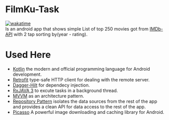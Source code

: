 # FilmKu-Task
[![wakatime](https://wakatime.com/badge/user/4bf93fac-283e-45e1-a697-44e3265aacad/project/f45cf9b0-8f83-490b-be99-993cbf0b94a4.svg)](https://wakatime.com/badge/user/4bf93fac-283e-45e1-a697-44e3265aacad/project/f45cf9b0-8f83-490b-be99-993cbf0b94a4)</br>
Is an android app that shows simple List of top 250 movies got from [IMDb-API](https://imdb-api.com/) with 2 tap sorting by(year - rating).</br>
# Used Here 
- [Kotlin](https://kotlinlang.org/) the modern and official programming language for Android development.
- [Retrofit](https://square.github.io/retrofit/) type-safe HTTP client for dealing with the remote server.
- [Dagger-Hilt](https://developer.android.com/training/dependency-injection/hilt-android) for dependecy injection.
- [RxJAVA 3](https://github.com/ReactiveX/RxAndroid) to excute tasks in a background thread.
- [MVVM](https://developer.android.com/topic/libraries/architecture/viewmodel?gclsrc=ds&gclsrc=ds) as an architecture pattern.
- [Repository Pattern]() isolates the data sources from the rest of the app and provides a clean API for data access to the rest of the app.
- [Picasso](https://square.github.io/picasso/) A powerful image downloading and caching library for Android.
